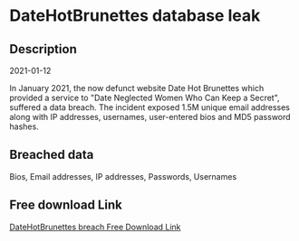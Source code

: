 # DateHotBrunettes database leak

## Description

2021-01-12

In January 2021, the now defunct website Date Hot Brunettes which provided a service to &quot;Date Neglected Women Who Can Keep a Secret&quot;, suffered a data breach. The incident exposed 1.5M unique email addresses along with IP addresses, usernames, user-entered bios and MD5 password hashes.

## Breached data

Bios, Email addresses, IP addresses, Passwords, Usernames

## Free download Link

[DateHotBrunettes breach Free Download Link](https://tinyurl.com/2b2k277t)